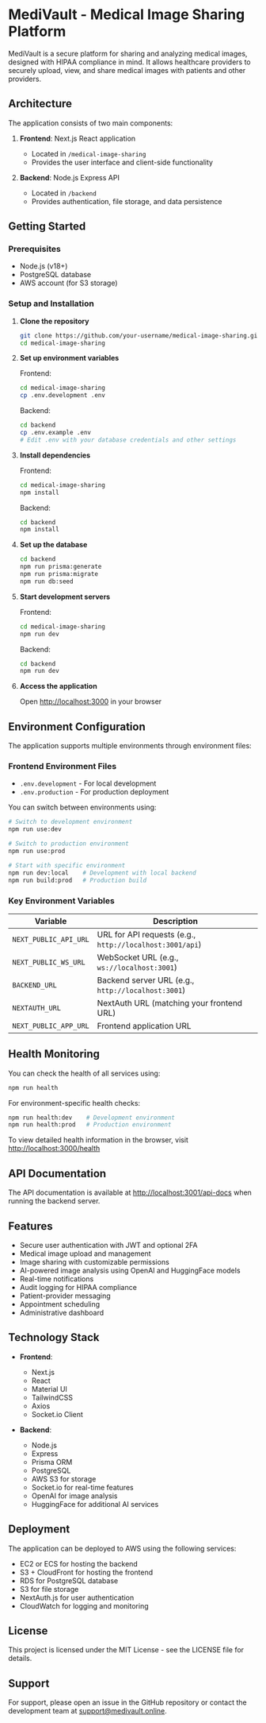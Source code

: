 # MediVault - Medical Image Sharing Platform

MediVault is a secure platform for sharing and analyzing medical images, designed with HIPAA compliance in mind. It allows healthcare providers to securely upload, view, and share medical images with patients and other providers.

## Architecture

The application consists of two main components:

1. **Frontend**: Next.js React application
   - Located in `/medical-image-sharing`
   - Provides the user interface and client-side functionality

2. **Backend**: Node.js Express API
   - Located in `/backend`
   - Provides authentication, file storage, and data persistence

## Getting Started

### Prerequisites

- Node.js (v18+)
- PostgreSQL database
- AWS account (for S3 storage)

### Setup and Installation

1. **Clone the repository**

   ```bash
   git clone https://github.com/your-username/medical-image-sharing.git
   cd medical-image-sharing
   ```

2. **Set up environment variables**

   Frontend:
   ```bash
   cd medical-image-sharing
   cp .env.development .env
   ```

   Backend:
   ```bash
   cd backend
   cp .env.example .env
   # Edit .env with your database credentials and other settings
   ```

3. **Install dependencies**

   Frontend:
   ```bash
   cd medical-image-sharing
   npm install
   ```

   Backend:
   ```bash
   cd backend
   npm install
   ```

4. **Set up the database**

   ```bash
   cd backend
   npm run prisma:generate
   npm run prisma:migrate
   npm run db:seed
   ```

5. **Start development servers**

   Frontend:
   ```bash
   cd medical-image-sharing
   npm run dev
   ```

   Backend:
   ```bash
   cd backend
   npm run dev
   ```

6. **Access the application**

   Open [http://localhost:3000](http://localhost:3000) in your browser

## Environment Configuration

The application supports multiple environments through environment files:

### Frontend Environment Files

- `.env.development` - For local development
- `.env.production` - For production deployment

You can switch between environments using:

```bash
# Switch to development environment
npm run use:dev

# Switch to production environment
npm run use:prod

# Start with specific environment
npm run dev:local    # Development with local backend
npm run build:prod   # Production build
```

### Key Environment Variables

| Variable | Description |
|----------|-------------|
| `NEXT_PUBLIC_API_URL` | URL for API requests (e.g., `http://localhost:3001/api`) |
| `NEXT_PUBLIC_WS_URL` | WebSocket URL (e.g., `ws://localhost:3001`) |
| `BACKEND_URL` | Backend server URL (e.g., `http://localhost:3001`) |
| `NEXTAUTH_URL` | NextAuth URL (matching your frontend URL) |
| `NEXT_PUBLIC_APP_URL` | Frontend application URL |

## Health Monitoring

You can check the health of all services using:

```bash
npm run health
```

For environment-specific health checks:

```bash
npm run health:dev    # Development environment
npm run health:prod   # Production environment
```

To view detailed health information in the browser, visit [http://localhost:3000/health](http://localhost:3000/health)

## API Documentation

The API documentation is available at [http://localhost:3001/api-docs](http://localhost:3001/api-docs) when running the backend server.

## Features

- Secure user authentication with JWT and optional 2FA
- Medical image upload and management
- Image sharing with customizable permissions
- AI-powered image analysis using OpenAI and HuggingFace models
- Real-time notifications
- Audit logging for HIPAA compliance
- Patient-provider messaging
- Appointment scheduling
- Administrative dashboard

## Technology Stack

- **Frontend**:
  - Next.js
  - React
  - Material UI
  - TailwindCSS
  - Axios
  - Socket.io Client

- **Backend**:
  - Node.js
  - Express
  - Prisma ORM
  - PostgreSQL
  - AWS S3 for storage
  - Socket.io for real-time features
  - OpenAI for image analysis
  - HuggingFace for additional AI services

## Deployment

The application can be deployed to AWS using the following services:

- EC2 or ECS for hosting the backend
- S3 + CloudFront for hosting the frontend
- RDS for PostgreSQL database
- S3 for file storage
- NextAuth.js for user authentication
- CloudWatch for logging and monitoring

## License

This project is licensed under the MIT License - see the LICENSE file for details.

## Support

For support, please open an issue in the GitHub repository or contact the development team at support@medivault.online. 